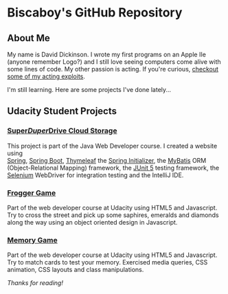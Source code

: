 # Biscaboy's GitHub Repository

## About Me

My name is David Dickinson.  I wrote my first programs on an Apple IIe (anyone remember Logo?) and I still love seeing computers come alive with some lines of code.  My other passion is acting.  If you're curious, [checkout some of my acting exploits](http://www.davidjdickinson.com).  

I'm still learning.  Here are some projects I've done lately...

## Udacity Student Projects

### [Super*Duper*Drive Cloud Storage](https://github.com/biscaboy/cloudstorage)
This project is part of the Java Web Developer course.  I created a website using  
[Spring](https://spring.io),
[Spring Boot](https://spring.io/projects/spring-boot),
[Thymeleaf](https://www.thymeleaf.org/) 
the [Spring Initializer](https://start.spring.io/), 
the [MyBatis](https://mybatis.org) ORM (Object-Relational Mapping) framework,
the [JUnit 5](https://junit.org/junit5/) testing framework,
the [Selenium](https://www.selenium.dev/) WebDriver for integration testing and 
the IntelliJ IDE.

### [Frogger Game](https://biscaboy.github.io/frogger-game/)
Part of the web developer course at Udacity using HTML5 and Javascript.  Try to cross the street and pick up some saphires, emeralds and diamonds along the way using an object oriented design in Javascript.

### [Memory Game](https://biscaboy.github.io/fend-project-memory-game/)
Part of the web developer course at Udacity using HTML5 and Javascript.  Try to match cards to test your memory.  Exercised media queries, CSS animation, CSS layouts and class manipulations.

_Thanks for reading!_
